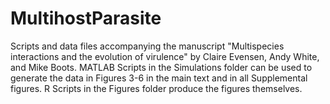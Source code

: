 # MultihostParasite
Scripts and data files accompanying the manuscript "Multispecies interactions and the evolution of virulence" by Claire Evensen, Andy White, and Mike Boots. 
MATLAB Scripts in the Simulations folder can be used to generate the data in Figures 3-6 in the main text and in all Supplemental figures. R Scripts in the Figures folder produce the figures themselves. 
